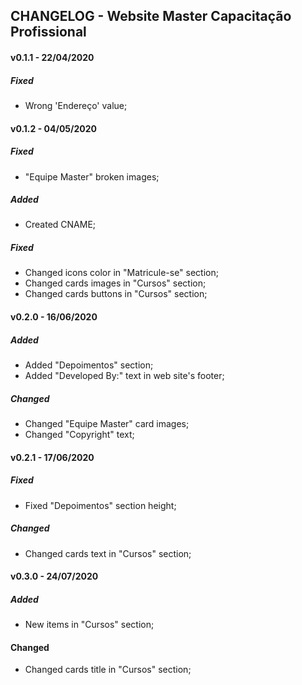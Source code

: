 ## CHANGELOG - Website Master Capacitação Profissional

#### v0.1.1 - 22/04/2020
##### Fixed
- Wrong 'Endereço' value;

#### v0.1.2 - 04/05/2020
##### Fixed
- "Equipe Master" broken images;

##### Added
- Created CNAME;

##### Fixed
- Changed icons color in "Matricule-se" section;
- Changed cards images in "Cursos" section;
- Changed cards buttons in "Cursos" section;

#### v0.2.0 - 16/06/2020
##### Added
- Added "Depoimentos" section;
- Added "Developed By:" text in web site's footer;

##### Changed

- Changed "Equipe Master" card images;
- Changed "Copyright" text;

#### v0.2.1 - 17/06/2020
##### Fixed

- Fixed "Depoimentos" section height;

##### Changed

- Changed cards text in "Cursos" section;

#### v0.3.0 - 24/07/2020
##### Added

- New items in "Cursos" section;

#### Changed

- Changed cards title in "Cursos" section;

